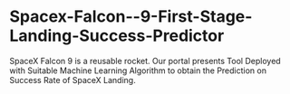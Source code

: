 # Spacex-Falcon--9-First-Stage-Landing-Success-Predictor
SpaceX Falcon 9 is a reusable rocket. Our portal presents Tool Deployed with Suitable Machine Learning Algorithm to obtain the Prediction on Success Rate of SpaceX Landing.
